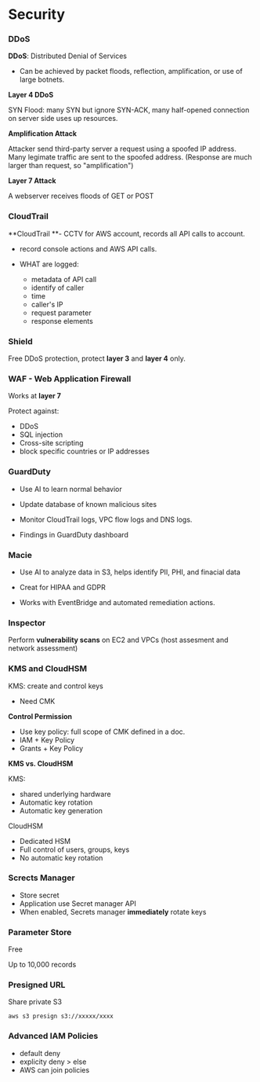 # Security

### DDoS

**DDoS**: Distributed Denial of Services

- Can be achieved by packet floods, reflection, amplification, or use of large botnets.

**Layer 4 DDoS**

SYN Flood: many SYN but ignore SYN-ACK, many half-opened connection on server side uses up resources.

**Amplification Attack**

Attacker send third-party server a request using a spoofed IP address. Many legimate traffic are sent to the spoofed address. (Response are much larger than request, so "amplification")

**Layer 7 Attack**

A webserver receives floods of GET or POST

### CloudTrail

**CloudTrail **- CCTV for AWS account, records all API calls to account.

- record console actions and AWS API calls.

- WHAT are logged:
  - metadata of API call
  - identify of caller
  - time
  - caller's IP
  - request parameter
  - response elements

### Shield

Free DDoS protection, protect **layer 3** and **layer 4** only.

### WAF - Web Application Firewall

Works at **layer 7**

Protect against:

- DDoS
- SQL injection
- Cross-site scripting
- block specific countries or IP addresses

### GuardDuty

- Use AI to learn normal behavior

- Update database of known malicious sites

- Monitor CloudTrail logs, VPC flow logs and DNS logs.

- Findings in GuardDuty dashboard

### Macie

- Use AI to analyze data in S3, helps identify PII, PHI, and finacial data

- Creat for HIPAA and GDPR

- Works with EventBridge and automated remediation actions.

### Inspector

Perform **vulnerability scans** on EC2 and VPCs (host assesment and network assessment)

### KMS and CloudHSM

KMS: create and control keys

- Need CMK

**Control Permission**

- Use key policy: full scope of CMK defined in a doc.
- IAM + Key Policy
- Grants + Key Policy

**KMS vs. CloudHSM**

KMS: 

- shared underlying hardware
- Automatic key rotation
- Automatic key generation

CloudHSM

- Dedicated HSM
- Full control of users, groups, keys
- No automatic key rotation

### Scrects Manager

- Store secret
- Application use Secret manager API
- When enabled, Secrets manager **immediately** rotate keys

### Parameter Store

Free

Up to 10,000 records

### Presigned URL

Share private S3

```
aws s3 presign s3://xxxxx/xxxx
```

### Advanced IAM Policies

- default deny
- explicity deny > else
- AWS can join policies

